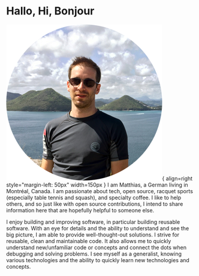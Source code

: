 # Hallo, Hi, Bonjour

![Matthias Schoettle Profile](images/matthias.png){ align=right style="margin-left: 50px" width=150px }
I am Matthias, a German living in Montréal, Canada. I am passionate about tech, open source, racquet sports (especially table tennis and squash), and specialty coffee. I like to help others, and so just like with open source contributions, I intend to share information here that are hopefully helpful to someone else.

I enjoy building and improving software, in particular building reusable software. With an eye for details and the ability to understand and see the big picture, I am able to provide well-thought-out solutions. I strive for reusable, clean and maintainable code. It also allows me to quickly understand new/unfamiliar code or concepts and connect the dots when debugging and solving problems. I see myself as a generalist, knowing various technologies and the ability to quickly learn new technologies and concepts.
